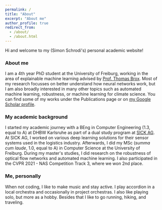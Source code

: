 ```yaml
---
permalink: /
title: "About"
excerpt: "About me"
author_profile: true
redirect_from: 
  - /about/
  - /about.html
---
```


<!--## Simon's personal academic website-->
Hi and welcome to my (Simon Schrodi's) personal academic website!

### About me

I am a 4th year PhD student at the University of Freiburg, working in the area of explainable machine learning advised by [Prof. Thomas Brox](https://lmb.informatik.uni-freiburg.de/people/brox/). Most of my research focusses on better understand how neural networks work, but I am also broadly interested in many other topics such as automated machine learning, robustness, or machine learning for climate science. You can find some of my works under the Publications page or on [my Google Scholar profile](https://scholar.google.com/citations?user=yC-y0PEAAAAJ&hl=en).

### My academic background
I started my academic journey with a BEng in Computer Engineering (1.3, equal to A) at DHBW Karlsruhe as part of a dual study program at [SICK AG](https://www.sick.com/de/en/). At SICK AG, I worked on various deep learning solutions for their sensor systems used in the logistics industry. Afterwards, I did my MSc (_summa cum laude_, 1.0, equal to A) in Computer Science at the University of Freiburg. During my master's studies, I did research on the robustness of optical flow networks and automated machine learning. I also participated in the CVPR 2021 - NAS Competition Track 3, where we won 2nd place.

### Me, personally
When not coding, I like to make music and stay active. I play accordion in a local orchestra and occasionally in project orchestras. I also like playing solo, but more as a hobby. Besides that I like to go running, hiking, and traveling.
